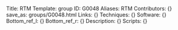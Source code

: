 Title: RTM
Template: group 
ID: G0048
Aliases: RTM
Contributors: {}
save_as: groups/G0048.html 
Links: {} 
Techniques: {} 
Software: {} 
Bottom_ref_l: {} 
Bottom_ref_r: {} 
Description: {} 
Scripts: {} 
